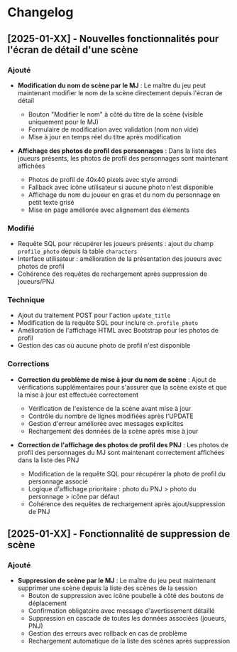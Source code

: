 # Changelog

## [2025-01-XX] - Nouvelles fonctionnalités pour l'écran de détail d'une scène

### Ajouté
- **Modification du nom de scène par le MJ** : Le maître du jeu peut maintenant modifier le nom de la scène directement depuis l'écran de détail
  - Bouton "Modifier le nom" à côté du titre de la scène (visible uniquement pour le MJ)
  - Formulaire de modification avec validation (nom non vide)
  - Mise à jour en temps réel du titre après modification

- **Affichage des photos de profil des personnages** : Dans la liste des joueurs présents, les photos de profil des personnages sont maintenant affichées
  - Photos de profil de 40x40 pixels avec style arrondi
  - Fallback avec icône utilisateur si aucune photo n'est disponible
  - Affichage du nom du joueur en gras et du nom du personnage en petit texte grisé
  - Mise en page améliorée avec alignement des éléments

### Modifié
- Requête SQL pour récupérer les joueurs présents : ajout du champ `profile_photo` depuis la table `characters`
- Interface utilisateur : amélioration de la présentation des joueurs avec photos de profil
- Cohérence des requêtes de rechargement après suppression de joueurs/PNJ

### Technique
- Ajout du traitement POST pour l'action `update_title`
- Modification de la requête SQL pour inclure `ch.profile_photo`
- Amélioration de l'affichage HTML avec Bootstrap pour les photos de profil
- Gestion des cas où aucune photo de profil n'est disponible

### Corrections
- **Correction du problème de mise à jour du nom de scène** : Ajout de vérifications supplémentaires pour s'assurer que la scène existe et que la mise à jour est effectuée correctement
  - Vérification de l'existence de la scène avant mise à jour
  - Contrôle du nombre de lignes modifiées après l'UPDATE
  - Gestion d'erreur améliorée avec messages explicites
  - Rechargement des données de la scène après mise à jour

- **Correction de l'affichage des photos de profil des PNJ** : Les photos de profil des personnages du MJ sont maintenant correctement affichées dans la liste des PNJ
  - Modification de la requête SQL pour récupérer la photo de profil du personnage associé
  - Logique d'affichage prioritaire : photo du PNJ > photo du personnage > icône par défaut
  - Cohérence des requêtes de rechargement après ajout/suppression de PNJ

## [2025-01-XX] - Fonctionnalité de suppression de scène

### Ajouté
- **Suppression de scène par le MJ** : Le maître du jeu peut maintenant supprimer une scène depuis la liste des scènes de la session
  - Bouton de suppression avec icône poubelle à côté des boutons de déplacement
  - Confirmation obligatoire avec message d'avertissement détaillé
  - Suppression en cascade de toutes les données associées (joueurs, PNJ)
  - Gestion des erreurs avec rollback en cas de problème
  - Rechargement automatique de la liste des scènes après suppression

